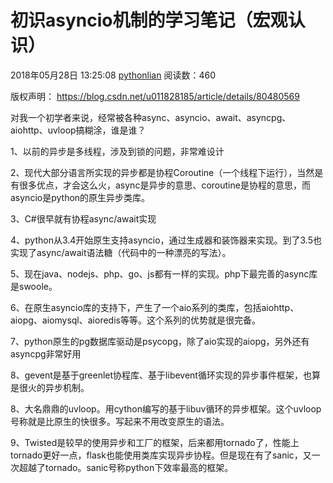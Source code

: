 # 初识asyncio机制的学习笔记（宏观认识）

2018年05月28日 13:25:08 [pythonlian](https://me.csdn.net/u011828185) 阅读数：460



 版权声明：	https://blog.csdn.net/u011828185/article/details/80480569

对我一个初学者来说，经常被各种async、asyncio、await、asyncpg、aiohttp、uvloop搞糊涂，谁是谁？

1、以前的异步是多线程，涉及到锁的问题，非常难设计

2、现代大部分语言所实现的异步都是协程Coroutine（一个线程下运行），当然是有很多优点，才会这么火，async是异步的意思、coroutine是协程的意思，而asyncio是python的原生异步类库。

3、C#很早就有协程async/await实现

4、python从3.4开始原生支持asyncio，通过生成器和装饰器来实现。到了3.5也实现了async/await语法糖（代码中的一种漂亮的写法）。

5、现在java、nodejs、php、go、js都有一样的实现。php下最完善的async库是swoole。

6、在原生asyncio库的支持下，产生了一个aio系列的类库，包括aiohttp、aiopg、aiomysql、aioredis等等。这个系列的优势就是很完备。

7、python原生的pg数据库驱动是psycopg，除了aio实现的aiopg，另外还有asyncpg非常好用

8、gevent是基于greenlet协程库、基于libevent循环实现的异步事件框架，也算是很火的异步机制。

8、大名鼎鼎的uvloop。用cython编写的基于libuv循环的异步框架。这个uvloop号称就是比原生的快很多。写起来不用改变原生的语法。

9、Twisted是较早的使用异步和工厂的框架，后来都用tornado了，性能上tornado更好一点，flask也能使用类库实现异步协程。但是现在有了sanic，又一次超越了tornado。sanic号称python下效率最高的框架。